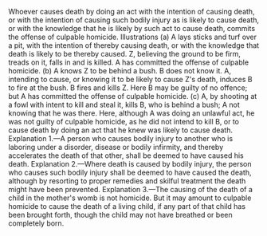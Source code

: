 Whoever causes death by doing an act with the intention of causing death, or with the intention of causing such bodily injury as is likely to cause death, or with the knowledge that he is likely by such act to cause death, commits the offense of culpable homicide.
Illustrations
(a) A lays sticks and turf over a pit, with the intention of thereby causing death, or with the knowledge that death is likely to be thereby caused. Z, believing the ground to be firm, treads on it, falls in and is killed. A has committed the offense of culpable homicide.
(b) A knows Z to be behind a bush. B does not know it. A, intending to cause, or knowing it to be likely to cause Z's death, induces B to fire at the bush. B fires and kills Z. Here B may be guilty of no offence; but A has committed the offense of culpable homicide.
(c) A, by shooting at a fowl with intent to kill and steal it, kills B, who is behind a bush; A not knowing that he was there. Here, although A was doing an unlawful act, he was not guilty of culpable homicide, as he did not intend to kill B, or to cause death by doing an act that he knew was likely to cause death.
Explanation 1.—A person who causes bodily injury to another who is laboring under a disorder, disease or bodily infirmity, and thereby accelerates the death of that other, shall be deemed to have caused his death.
Explanation 2.—Where death is caused by bodily injury, the person who causes such bodily injury shall be deemed to have caused the death, although by resorting to proper remedies and skilful treatment the death might have been prevented.
Explanation 3.—The causing of the death of a child in the mother's womb is not homicide. But it may amount to culpable homicide to cause the death of a living child, if any part of that child has been brought forth, though the child may not have breathed or been completely born.
